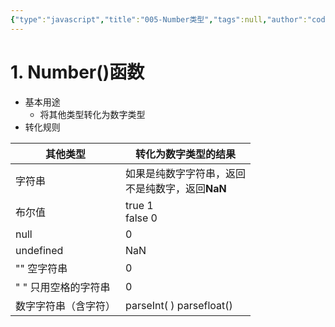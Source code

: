 ```yaml
---
{"type":"javascript","title":"005-Number类型","tags":null,"author":"codertoro","establish":"2025-04-11","update":"2025-04-11","dg-publish":true,"permalink":"/Projects/003-JavaScript/005-Number类型/","dgPassFrontmatter":true,"created":"2025-04-11T09:45:48.695+08:00","updated":"2025-04-11T10:01:53.624+08:00"}
---
```


# 1. Number()函数
- 基本用途
	- 将其他类型转化为数字类型
- 转化规则

| 其他类型          | 转化为数字类型的结果                      |
| ------------- | ------------------------------- |
| 字符串           | 如果是纯数字字符串，返回<br>不是纯数字，返回**NaN** |
| 布尔值           | true   1<br>false  0            |
| null          | 0                               |
| undefined     | NaN                             |
| ""   空字符串     | 0                               |
| " "  只用空格的字符串 | 0                               |
| 数字字符串（含字符）    | parseInt( )  parsefloat()       |


